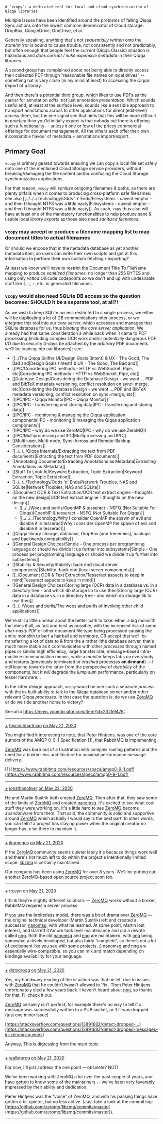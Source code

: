 	# `vcopy`: a dedicated tool for local and cloud synchronization of Qiqqa libraries

Multiple issues have been identified around the problems of failing Qiqqa Sync actions onto the lowest common denominator of Cloud storage: DropBox, GoogleDrive, OneDrive, et al.

Generally speaking, anything that's not *sequentially written* onto the store/mirror is bound to cause trouble; not consistently and not predictably, but often enough that people feel the current (Qiqqa Classic) situation is hazardous and *does corrupt / nuke expensive metadata* in their Qiqqa libraries.

A second group has complained about not being able to directly access their collected PDF through "reasonable file names on local drives" -- something hat is very close (in my mind at least) to accessing the *Qiqqa Export* of a library.

And then there's a potential third group, which likes to use PDFs as the carrier for annotation *edits*, not just annotation *presentation*. Which sounds useful and, at least at the surface level, sounds like a sensible approach to transport annotations across to other applications for direct (edit-level) access there, but the one signal  see that hints that this will be more difficult in *practice* than you'ld initially expect is that nobody out there is offering such a functionality -- unless it one or few of the pricey commercial offerings for document management. All the others each offer their own incompatible flavour of metadata + annotations import/export.

## Primary Goal

`vcopy` is primary geared towards ensuring we can copy a local file set safely onto one of the mentioned Cloud Storage service providers, without breaking/damaging the file content and/or confusing the Cloud Storage synchronization applications.

For that reason, `vcopy` will *sanitize* outgoing filenames & paths, as there are plenty pitfalls when it comes to producing cross-platform safe filenames: see also [[../../../Technology/Odds 'n' Ends/Filesystems - caveat emptor - and then I thought NTFS was a little nasty|Filesystems - caveat emptor - and then I thought NTFS was a little nasty]].
As such, `vopy` thus also will have at least one of the mandatory functionalities to help produce sane & usable local *library exports* as those also need *sanitized filenames*.



### `vcopy` may accept or produce a filename mapping list to map document titles to actual filenames

Or should we encode that in the metadata database as yet another metadata item, so users can write their own scripts and get at this information to perform their own custom fetching / exporting?

At least we know we'll have to restrict the Document Title To FileName mapping to produce *sanitized filenames*, no longer than 255 BYTES and using only *vetted* Unicode codepoints so we don't end up with undesirable stuff like `$`, `;`, `:`, etc. in generated filenames.



### `vcopy` would also need SQLite DB access so the question becomes: SHOULD it be a separate tool, at all?!

As we wish to keep SQLite access restricted to a single process, we either will be duplicating a lot of DB communications inter-process, or we *integrate* this tool into our *core server*, which accesses and manages that SQLite database for us, thus *bloating* the *core server application*.
We already had that same consideration a while back when it came to PDF processing (including complex OCR work and/or potentially dangerous PDF I/O due to security 0-days be attached by the *arbitrary* PDF documents we'll be loading into our libraries); see:
- [[../The Qiqqa Sniffer UI/Design Goals (Intent) & UX - The Good, The Bad and|Design Goals (Intent) & UX - The Good, The Bad and]]
- [[IPC/Considering IPC methods - HTTP vs WebSocket, Pipe, etc|Considering IPC methods - HTTP vs WebSocket, Pipe, etc]]
- [[Database Design/Considering the Database Design - we want ... PDF and BibTeX metadata versioning, conflict resolution on sync=merge, etc|Considering the Database Design - we want ... PDF and BibTeX metadata versioning, conflict resolution on sync=merge, etc]]
- [[IPC/IPC - Qiqqa Monitor|IPC - Qiqqa Monitor]]
- [[IPC/IPC - transferring and storing data|IPC - transferring and storing data]]
- [[IPC/IPC - monitoring & managing the Qiqqa application components|IPC - monitoring & managing the Qiqqa application components]]
- [[IPC/IPC - why do we use ZeroMQ|IPC - why do we use ZeroMQ]]
- [[IPC/Multiprocessing and IPC|Multiprocessing and IPC]]
- [[Multi-user, Multi-node, Sync-Across and Remote-Backup Considerations]]
- [[../../../Qiqqa Internals/Extracting the text from PDF documents|Extracting the text from PDF documents]]
- [[Annotating Documents/Extracting Annotations as Metadata|Extracting Annotations as Metadata]]
- [[Stuff To Look At/Keyword Extraction, Topic Extraction|Keyword Extraction, Topic Extraction]]
- [[../../../Technology/Odds 'n' Ends/Network Troubles, NAS and SQLite|Network Troubles, NAS and SQLite]]
- [[Document OCR & Text Extraction/OCR text extract engine - thoughts on the new design|OCR text extract engine - thoughts on the new design]]
  - [[../../Woes and perils/OpenMP & tesseract - NSFQ (Not Suitable For Qiqqa)|OpenMP & tesseract - NSFQ (Not Suitable For Qiqqa)]]
  - [[../../../Technology/Why I consider OpenMP the spawn of evil and disable it in tesseract|Why I consider OpenMP the spawn of evil and disable it in tesseract]]
- [[Qiqqa library storage, database, DropBox (and frenemies), backups and backwards compatibility]]
- [[General Design Choices/Simple - One process per programming language or should we divide it up further into subsystems|Simple - One process per programming language or should we divide it up further into subsystems]]
- [[Stability & Security/Stability։ back end (local server components)|Stability։ back end (local server components)]]
- [[../Document OCR & Text Extraction/Tesseract aspects to keep in mind|Tesseract aspects to keep in mind]]
- [[General Design Choices/Storing large (OCR) data in a database vs. in a directory tree - and which db storage lib to use then|Storing large (OCR) data in a database vs. in a directory tree - and which db storage lib to use then]]
- [[../../Woes and perils/The woes and perils of invoking other child applications]]



We're still a little unclear about the better path to take: either a big monolith that does it all, as fast and best as possible, with the increased risk of some *über-nasty* PDF or other document file type being processed causing the entire monolith to barf a hairball and *terminate*, OR accept that we'll be transferring a lot of data to & from the a rather lithe database server, that's much more stable as it communicates with other *processes* through named pipes or similar high efficiency, large transfer rate, message-based intra-machine communication means, while a *monitor* keeps tabs on everybody and restarts (previously terminated or *crashed* processes **on demand**) -- I still leaning towards the latter from the perspective of *durability* of the components, but it *will* degrade the *lump sum* performance, particularly on lesser hardware...

In the latter design approach, `vcopy` would be one such a separate *process* with the in-built ability to talk to the Qiqqa database server and/or other relevant Qiqqa *processes*. In that case the question is: do we use [ZeroMQ](https://zeromq.org/) or do we ride another horse to victory?

See also https://news.ycombinator.com/item?id=23259476:

---

[+](https://news.ycombinator.com/vote?id=23259711&how=up&goto=item%3Fid%3D23259476) [heinrichhartman](https://news.ycombinator.com/user?id=heinrichhartman) [on May 21, 2020](https://news.ycombinator.com/item?id=23259711) 

You might find it interesting to note, that Peter Hintjens, was one of the core authors of the AMQP 0-9-1 Specification [1], that RabbitMQ is implementing.

[ZeroMQ](https://zeromq.org/) was born out of a frustration with complex routing patterns and the need for a broker-less architecture for maximal performance message delivery.

[1] [https://www.rabbitmq.com/resources/specs/amqp0-9-1.pdf](https://www.rabbitmq.com/resources/specs/amqp0-9-1.pdf)

---

[+](https://news.ycombinator.com/vote?id=23268703&how=up&goto=item%3Fid%3D23259476) [jonathanoliver](https://news.ycombinator.com/user?id=jonathanoliver) [on May 22, 2020](https://news.ycombinator.com/item?id=23268703) 

He and Martin Sustrik both created [ZeroMQ](https://zeromq.org/). Then after that, they saw some of the limits of [ZeroMQ](https://zeromq.org/) and created [nanomsg](https://github.com/nanomsg/nanomsg). It's excited to see what cool stuff they were working on. It's a little hard to see [ZeroMQ](https://zeromq.org/) become abandonware from them. That said, the community is solid and supportive around [ZeroMQ](https://zeromq.org/) which actually I would say is the best part. In other words, you can tell if a project has staying power when the original creator no longer has to be there to maintain it.

---

[+](https://news.ycombinator.com/vote?id=23259955&how=up&goto=item%3Fid%3D23259476) [jkarneges](https://news.ycombinator.com/user?id=jkarneges) [on May 21, 2020](https://news.ycombinator.com/item?id=23259955)

If the [ZeroMQ](https://zeromq.org/) community seems quieter lately it's because things work well and there's not much left to do within the project's intentionally limited scope. [libzmq](https://github.com/zeromq/libzmq) is certainly maintained.

Our company has been using [ZeroMQ](https://zeromq.org/) for over 8 years. We'll be putting out another ZeroMQ-based open source project soon too.

---

[+](https://news.ycombinator.com/vote?id=23259765&how=up&goto=item%3Fid%3D23259476) [trevyn](https://news.ycombinator.com/user?id=trevyn) [on May 21, 2020](https://news.ycombinator.com/item?id=23259765)

I think they’re slightly different solutions — [ZeroMQ](https://zeromq.org/) works without a broker, RabbitMQ requires a server process.

If you use the brokerless model, there was a bit of drama over [ZeroMQ](https://zeromq.org/) — the original technical developer (Martin Sustrik) left and created a successor, [nanomsg](https://github.com/nanomsg/nanomsg), with what he learned. At some point, Martin lost interest, and Garrett D’Amore took over maintenance and did a rewrite called [nng](https://github.com/nanomsg/nng). Both the old [nanomsg](https://github.com/nanomsg/nanomsg) and [nng](https://github.com/nanomsg/nng) are maintained, with [nng](https://github.com/nanomsg/nng) being somewhat actively developed, but also fairly “complete”, so there’s not a lot of excitement like you see with some projects. ;) [nanomsg](https://github.com/nanomsg/nanomsg) and [nng](https://github.com/nanomsg/nng) are essentially wire-compatible, so you can mix and match depending on bindings availability for your language.

---

[+](https://news.ycombinator.com/vote?id=23261945&how=up&goto=item%3Fid%3D23259476) [dirtydroog](https://news.ycombinator.com/user?id=dirtydroog) [on May 21, 2020](https://news.ycombinator.com/item?id=23261945)

Yes, my handwavy reading of the situation was that he left due to issues with [ZeroMQ](https://zeromq.org/) that he couldn't/wasn't allowed to 'fix'. Then Peter Hintjens unfortunately died a few years back. I haven't heard about [nng](https://github.com/nanomsg/nng), so thanks for that, I'll check it out.

[ZeroMQ](https://zeromq.org/) certainly isn't perfect, for example there's no way to tell if a message was successfully written to a PUB socket, or if it was dropped (just one minor issue)

[https://stackoverflow.com/questions/13891682/detect-dropped-...](https://stackoverflow.com/questions/13891682/detect-dropped-messages-in-zeromq-queues)

Anyway, This is digressing from the main topic

---

[+](https://news.ycombinator.com/vote?id=23262505&how=up&goto=item%3Fid%3D23259476) [wallstprog](https://news.ycombinator.com/user?id=wallstprog) [on May 21, 2020](https://news.ycombinator.com/item?id=23262505)

For now, I'll just address the one point -- obsolete? NOT!

We've been working with ZeroMQ a lot over the past couple of years, and have gotten to know some of the maintainers -- we've been very favorably impressed by their ability and dedication.

Pieter Hintjens was the "voice" of ZeroMQ, and with his passing things have gotten a bit quieter, but no less active. (Just take a look at the commit log: [https://github.com/zeromq/libzmq/commits/master](https://github.com/zeromq/libzmq/commits/master)).

----


